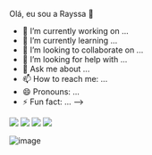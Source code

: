 Olá, eu sou a Rayssa 👋

- 🔭 I’m currently working on ...
- 🌱 I’m currently learning ...
- 👯 I’m looking to collaborate on ...
- 🤔 I’m looking for help with ...
- 💬 Ask me about ...
- 📫 How to reach me: ...
- 😄 Pronouns: ...
- ⚡ Fun fact: ...
-->
<div> 
  <a href="www.linkedin.com/in/rayssaxq" target="_blank"><img src="https://img.shields.io/badge/-LinkedIn-%230077B5?style=for-the-badge&logo=linkedin&logoColor=white" target="_blank"></a> 
  <a href="https://souinteli.slack.com/team/U087USAPJBD" target="_blank"><img src="https://img.shields.io/badge/Slack-4A154B?style=for-the-badge&logo=slack&logoColor=white" target="_blank"></a>
  <a href="https://instagram.com/rafaballerini" target="_blank"><img src="https://img.shields.io/badge/-Instagram-%23E4405F?style=for-the-badge&logo=instagram&logoColor=white" target="_blank"></a>
  <a href = "rayssa.silva@sou.inteli.br"><img src="https://img.shields.io/badge/-Gmail-%23333?style=for-the-badge&logo=gmail&logoColor=white" target="_blank"></a>
  
</div>

![image](https://github.com/user-attachments/assets/7f1036a3-f26f-463d-a664-1da470fef647)
